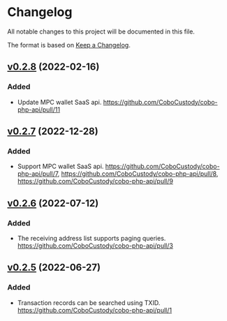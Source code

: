 # Changelog

All notable changes to this project will be documented in this file.

The format is based on [Keep a Changelog](https://keepachangelog.com/en/1.0.0/).

## [v0.2.8] (2022-02-16)
[v0.2.8]: https://github.com/CoboCustody/cobo-php-api/compare/v0.2.7...v0.2.8

### Added
- Update MPC wallet SaaS api. https://github.com/CoboCustody/cobo-php-api/pull/11


## [v0.2.7] (2022-12-28)
[v0.2.7]: https://github.com/CoboCustody/cobo-php-api/compare/v0.2.6...v0.2.7

### Added
- Support MPC wallet SaaS api. https://github.com/CoboCustody/cobo-php-api/pull/7, https://github.com/CoboCustody/cobo-php-api/pull/8, https://github.com/CoboCustody/cobo-php-api/pull/9


## [v0.2.6] (2022-07-12)
[v0.2.6]: https://github.com/CoboCustody/cobo-php-api/compare/v0.2.5...v0.2.6

### Added
- The receiving address list supports paging queries. https://github.com/CoboCustody/cobo-php-api/pull/3


## [v0.2.5] (2022-06-27)
[v0.2.5]: https://github.com/CoboCustody/cobo-php-api/compare/v0.2.4...v0.2.5

### Added 
- Transaction records can be searched using TXID. https://github.com/CoboCustody/cobo-php-api/pull/1


